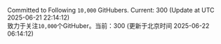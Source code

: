 Committed to Following `10,000` GitHubers. Current: <!-- FOLLOWING_COUNT -->300<!-- FOLLOWING_COUNT --> (Update at UTC <!-- LAST_UPDATED -->2025-06-21 22:14:12<!-- LAST_UPDATED -->)<br>
致力于关注`10,000`个GitHuber。当前：<!-- FOLLOWING_COUNT -->300<!-- FOLLOWING_COUNT --> (更新于北京时间 <!-- LAST_UPDATED_CST -->2025-06-22 06:14:12<!-- LAST_UPDATED_CST -->)
